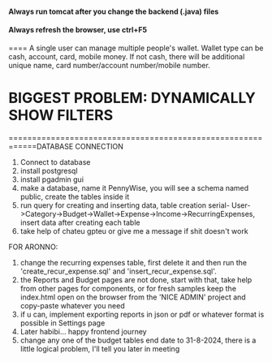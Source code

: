 
#### Always run tomcat after you change the backend (.java) files
#### Always refresh the browser, use ctrl+F5

==== A single user can manage multiple people's wallet. Wallet type can be cash, account, card, mobile money. If not cash, there will be additional unique name, card number/account number/mobile number.

# **BIGGEST PROBLEM: DYNAMICALLY SHOW FILTERS**

============================================================DATABASE CONNECTION
1. Connect to database
2. install postgresql
3. install pgadmin gui
4. make a database, name it PennyWise, you will see a schema named public, create the tables inside it
5. run query for creating and inserting data, table creation serial- User->Category->Budget->Wallet->Expense->Income->RecurringExpenses, insert data after creating each table
6. take help of chateu gpteu or give me a message if shit doesn't work

FOR ARONNO:
1. change the recurring expenses table, first delete it and then run the 'create_recur_expense.sql' and 'insert_recur_expense.sql'.
2. the Reports and Budget pages are not done, start with that, take help from other pages for components, or for fresh samples keep the index.html
open on the browser from the 'NICE ADMIN' project and copy-paste whatever you need
3. if u can, implement exporting reports in json or pdf or whatever format is possible in Settings page
4. Later habibi... happy frontend journey
5. change any one of the budget tables end date to 31-8-2024, there is a little logical problem, I'll tell you later in meeting






